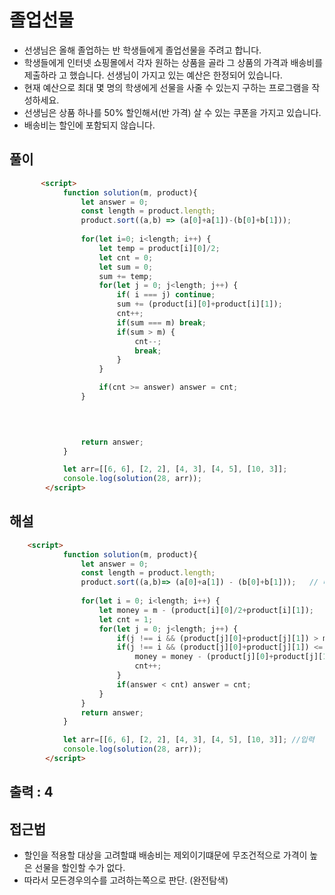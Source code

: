 # 졸업선물
- 선생님은 올해 졸업하는 반 학생들에게 졸업선물을 주려고 합니다.
- 학생들에게 인터넷 쇼핑몰에서 각자 원하는 상품을 골라 그 상품의 가격과 배송비를 제출하라 고 했습니다. 선생님이 가지고 있는 예산은 한정되어 있습니다.
- 현재 예산으로 최대 몇 명의 학생에게 선물을 사줄 수 있는지 구하는 프로그램을 작성하세요. 
- 선생님은 상품 하나를 50% 할인해서(반 가격) 살 수 있는 쿠폰을 가지고 있습니다. 
- 배송비는 할인에 포함되지 않습니다.


## 풀이
```html
       <script>
            function solution(m, product){
                let answer = 0;
                const length = product.length;
                product.sort((a,b) => (a[0]+a[1])-(b[0]+b[1]));
                
                for(let i=0; i<length; i++) {
                    let temp = product[i][0]/2;
                    let cnt = 0;
                    let sum = 0; 
                    sum += temp;
                    for(let j = 0; j<length; j++) {
                        if( i === j) continue;
                        sum += (product[i][0]+product[i][1]);
                        cnt++;
                        if(sum === m) break;
                        if(sum > m) {
                            cnt--;
                            break;
                        }
                    }

                    if(cnt >= answer) answer = cnt;
                }

                
              

                return answer;
            } 

            let arr=[[6, 6], [2, 2], [4, 3], [4, 5], [10, 3]];
            console.log(solution(28, arr));
        </script>
```



## 해설 
```html
    <script>
            function solution(m, product){
                let answer = 0;
                const length = product.length;
                product.sort((a,b)=> (a[0]+a[1]) - (b[0]+b[1]));   // 배열을 오름차순으로 정렬
                
                for(let i = 0; i<length; i++) {
                    let money = m - (product[i][0]/2+product[i][1]);  
                    let cnt = 1;
                    for(let j = 0; j<length; j++) {
                        if(j !== i && (product[j][0]+product[j][1]) > money) break; 
                        if(j !== i && (product[j][0]+product[j][1]) <= money) {
                            money = money - (product[j][0]+product[j][1]);
                            cnt++;
                        }
                        if(answer < cnt) answer = cnt;
                    }   
                }
                return answer;
            } 

            let arr=[[6, 6], [2, 2], [4, 3], [4, 5], [10, 3]]; //입력
            console.log(solution(28, arr));
        </script>
```
## 출력 : 4


## 접근법
- 할인을 적용할 대상을 고려할떄 배송비는 제외이기떄문에 무조건적으로 가격이 높은 선물을 할인할 수가 없다.
- 따라서 모든경우의수를 고려하는쪽으로 판단. (완전탐색)


